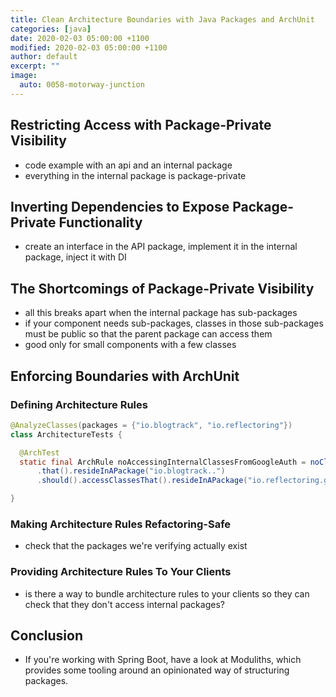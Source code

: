 ```yaml
---
title: Clean Architecture Boundaries with Java Packages and ArchUnit
categories: [java]
date: 2020-02-03 05:00:00 +1100
modified: 2020-02-03 05:00:00 +1100
author: default
excerpt: ""
image:
  auto: 0058-motorway-junction
---
```


## Restricting Access with Package-Private Visibility 

* code example with an api and an internal package
* everything in the internal package is package-private

## Inverting Dependencies to Expose Package-Private Functionality

* create an interface in the API package, implement it in the internal package, inject it with DI

## The Shortcomings of Package-Private Visibility

* all this breaks apart when the internal package has sub-packages
* if your component needs sub-packages, classes in those sub-packages must be public so that the parent package can access them
* good only for small components with a few classes

## Enforcing Boundaries with ArchUnit

### Defining Architecture Rules
```java
@AnalyzeClasses(packages = {"io.blogtrack", "io.reflectoring"})
class ArchitectureTests {

  @ArchTest
  static final ArchRule noAccessingInternalClassesFromGoogleAuth = noClasses()
      .that().resideInAPackage("io.blogtrack..")
      .should().accessClassesThat().resideInAPackage("io.reflectoring.googleauth.internal..");

}
```

### Making Architecture Rules Refactoring-Safe
* check that the packages we're verifying actually exist

### Providing Architecture Rules To Your Clients
* is there a way to bundle architecture rules to your clients so they can check that they don't access internal packages?


## Conclusion
* If you're working with Spring Boot, have a look at Moduliths, which provides some tooling around an opinionated way of structuring packages.

